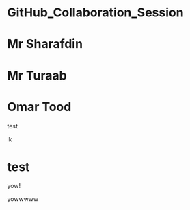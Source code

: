 # GitHub_Collaboration_Session

# Mr Sharafdin

# Mr Turaab

# Omar Tood

test

lk
# test

yow!

yowwwww
